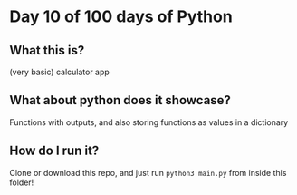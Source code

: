 # Day 10 of 100 days of Python

## What this is?
(very basic) calculator app

## What about python does it showcase?
Functions with outputs, and also storing functions as values in a dictionary

## How do I run it?
Clone or download this repo, and just run `python3 main.py` from inside this folder!
